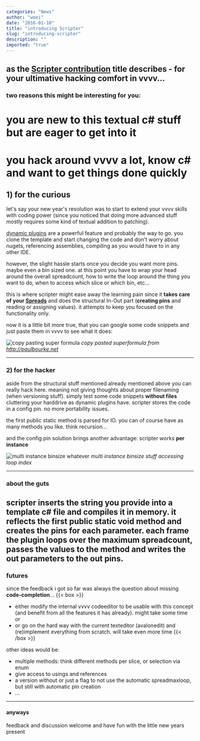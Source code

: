 ```yaml
---
categories: "News"
author: "woei"
date: "2016-01-10"
title: "introducing Scripter"
slug: "introducing-scripter"
description: ""
imported: "true"
---
```



as the [Scripter contribution](https://vvvv.org/contribution/scripter-%28csharp%29) title describes - for your ultimative hacking comfort in vvvv...
---
### two reasons this might be interesting for you:
# you are new to this textual c# stuff but are eager to get into it
# you hack around vvvv a lot, know c# and want to get things done quickly

##  1) for the curious
let's say your new year's resolution was to start to extend your vvvv skills with coding power (since you noticed that doing more advanced stuff mostly requires some kind of textual addition to patching).

[dynamic plugins](https://betadocs.vvvv.org/devvvveloping/dynamic-csharp-plugin-reference.html) are a powerful feature and probably the way to go. you clone the template and start changing the code and don't worry about nugets, referencing assemblies, compiling as you would have to in any other IDE.

however, the slight hassle starts once you decide you want more pins. maybe even a bin sized one. at this point you have to wrap your head around the overall spreadcount, how to write the loop around the thing you want to do, when to access which slice or which bin, etc...

this is where scripter might ease away the learning pain since it **takes care of your [Spreads](https://betadocs.vvvv.org/using-vvvv/spreads/index.html)** and does the structural In-Out part (**creating pins** and reading or assigning values). it attempts to keep you focused on the functionality only.

now it is a little bit more true, that you can google some code snippets and just paste them in vvvv to see what it does:

![copy pasting super formula](0_2016.01.10-17.24.19.png)
*copy pasted superformula from <http://paulbourke.net>*

---
###  2) for the hacker
aside from the structural stuff mentioned already mentioned above you can really hack here. meaning not giving thoughts about proper filenaming (when versioning stuff). simply test some code snippets **without files** cluttering your harddrive as dynamic plugins have. scripter stores the code in a config pin. no more portability issues.

the first public static method is parsed for IO. you can of course have as many methods you like. think recursion...

and the config pin solution brings another advantage: scripter works **per instance**

![multi instance binsize whatever](1_2016.01.10-18.32.19.png) 
*multi instance binsize stuff accessing loop index*

---
###  about the guts
scripter inserts the string you provide into a template c# file and compiles it in memory. it reflects the first public static void method and creates the pins for each parameter.
each frame the plugin loops over the maximum spreadcount, passes the values to the method and writes the out parameters to the out pins.
---
###  futures
since the feedback i got so far was always the question about missing **code-completion**...
{{< box >}}
* either modify the internal vvvv codeeditor to be usable with this concept (and benefit from all the features it has already). might take some time
or
* or go on the hard way with the current texteditor (avalonedit) and (re)implement everything from scratch. will take even more time{{< /box >}}

other ideas would be:
* multiple methods: think different methods per slice, or selection via enum
* give access to usings and references
* a version without or just a flag to not use the automatic spreadmaxloop, but still with automatic pin creation
* ...
---
####  anyways
feedback and discussion welcome
and have fun with the little new years present


 
